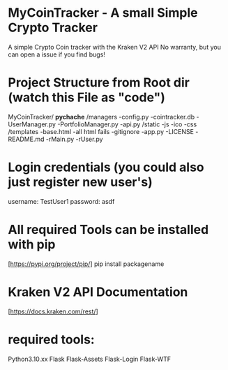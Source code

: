 # MyCoinTracker - A small Simple Crypto Tracker
A simple Crypto Coin tracker with the Kraken V2 API 
No warranty, but you can open a issue if you find bugs!

# Project Structure from Root dir (watch this File as "code")
MyCoinTracker/
    __pychache__
    /managers
        -config.py
        -cointracker.db
        -UserManager.py
        -PortfolioManager.py
        -api.py
    /static
        -js
        -ico
        -css
    /templates
        -base.html
        -all html fails
    -gitignore
    -app.py
    -LICENSE
    -README.md
    -rMain.py
    -rUser.py

# Login credentials (you could also just register new user's)
username: TestUser1
password: asdf

# All required Tools can be installed with pip
[https://pypi.org/project/pip/] 
pip install packagename

# Kraken V2 API Documentation
[https://docs.kraken.com/rest/]

# required tools:
Python3.10.xx
Flask
Flask-Assets
Flask-Login
Flask-WTF
